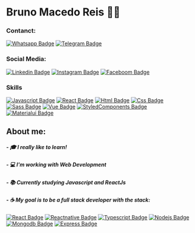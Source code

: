 # Bruno Macedo Reis :man_technologist:


### Contanct:

[![Whatsapp Badge](https://img.shields.io/badge/WhatsApp-25D366?style=for-the-badge&logo=whatsapp&logoColor=white)](https://api.whatsapp.com/send?phone=5511945233253&text=Ol%C3%A1!)
[![Telegram Badge](https://img.shields.io/badge/Telegram-2CA5E0?style=for-the-badge&logo=telegram&logoColor=white)]()


### Social Media: 

[![Linkedin Badge](https://img.shields.io/badge/LinkedIn-0077B5?style=for-the-badge&logo=linkedin&logoColor=white)](https://www.linkedin.com/in/bruno-reis-9a937b189/)
[![Instagram Badge](https://img.shields.io/badge/Instagram-E4405F?style=for-the-badge&logo=instagram&logoColor=white)](https://www.instagram.com/bruno.macedoreis/)
[![Faceboom Badge](https://img.shields.io/badge/Facebook-1877F2?style=for-the-badge&logo=facebook&logoColor=white)](https://www.facebook.com/profile.php?id=100010447211195)


### Skills

[![Javascript Badge](https://img.shields.io/badge/JavaScript-F7DF1E?style=for-the-badge&logo=javascript&logoColor=black)](https://github.com/brunoreis-dev)
[![React Badge](https://img.shields.io/badge/React-20232A?style=for-the-badge&logo=react&logoColor=61DAFB)](https://github.com/brunoreis-dev)
[![Html Badge](https://img.shields.io/badge/HTML5-E34F26?style=for-the-badge&logo=html5&logoColor=white)](https://github.com/brunoreis-dev)
[![Css Badge](https://img.shields.io/badge/CSS3-1572B6?style=for-the-badge&logo=css3&logoColor=white)](https://github.com/brunoreis-dev)
[![Sass Badge](https://img.shields.io/badge/Sass-CC6699?style=for-the-badge&logo=sass&logoColor=white)](https://github.com/brunoreis-dev)
[![Vue Badge](https://img.shields.io/badge/Vue.js-35495E?style=for-the-badge&logo=vue.js&logoColor=4FC08D)](https://github.com/brunoreis-dev)
[![StyledComponents Badge](https://img.shields.io/badge/styled--components-DB7093?style=for-the-badge&logo=styled-components&logoColor=white)](https://github.com/brunoreis-dev)
[![Materialui Badge](https://img.shields.io/badge/Material--UI-0081CB?style=for-the-badge&logo=material-ui&logoColor=white)](https://github.com/brunoreis-dev)


## About me:

##### - 🎓  I really like to learn!
##### - 💻  I'm working with Web Development
##### - 📚  Currently studying Javascript and ReactJs
##### - ☕   My goal is to be a full stack developer with the stack:

[![React Badge](https://img.shields.io/badge/React-20232A?style=for-the-badge&logo=react&logoColor=61DAFB)](https://github.com/brunoreis-dev) 
[![Reactnative Badge](https://img.shields.io/badge/React_Native-20232A?style=for-the-badge&logo=react&logoColor=61DAFB)](https://github.com/brunoreis-dev) 
[![Typescript Badge](https://img.shields.io/badge/TypeScript-007ACC?style=for-the-badge&logo=typescript&logoColor=white)](https://github.com/brunoreis-dev) 
[![Nodejs Badge](https://img.shields.io/badge/Node.js-43853D?style=for-the-badge&logo=node.js&logoColor=white)](https://github.com/brunoreis-dev) 
[![Mongodb Badge](https://img.shields.io/badge/MongoDB-4EA94B?style=for-the-badge&logo=mongodb&logoColor=white)](https://github.com/brunoreis-dev) 
[![Express Badge](https://img.shields.io/badge/Express.js-404D59?style=for-the-badge)](https://github.com/brunoreis-dev) 

